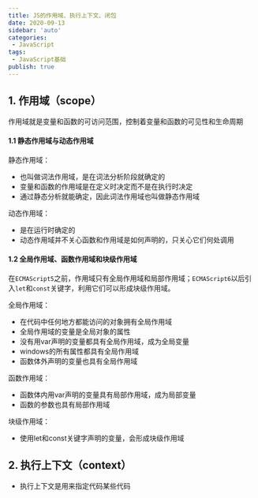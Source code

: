```yaml
---
title: JS的作用域、执行上下文、闭包
date: 2020-09-13
sidebar: 'auto'
categories:
 - JavaScript
tags:
 - JavaScript基础
publish: true
---
```


## 1. 作用域（scope）

作用域就是变量和函数的可访问范围，控制着变量和函数的可见性和生命周期

#### 1.1 静态作用域与动态作用域

静态作用域：
- 也叫做词法作用域，是在词法分析阶段就确定的
- 变量和函数的作用域是在定义时决定而不是在执行时决定
- 通过静态分析就能确定，因此词法作用域也叫做静态作用域

动态作用域：
- 是在运行时确定的
- 动态作用域并不关心函数和作用域是如何声明的，只关心它们何处调用

#### 1.2 全局作用域、函数作用域和块级作用域

在`ECMAScript5`之前，作用域只有全局作用域和局部作用域；`ECMAScript6`以后引入`let`和`const`关键字，利用它们可以形成块级作用域。

全局作用域：
- 在代码中任何地方都能访问的对象拥有全局作用域
- 全局作用域的变量是全局对象的属性
- 没有用var声明的变量都具有全局作用域，成为全局变量
- windows的所有属性都具有全局作用域
- 函数体外声明的变量也具有全局作用域

函数作用域：
- 函数体内用var声明的变量具有局部作用域，成为局部变量
- 函数的参数也具有局部作用域

块级作用域：
- 使用let和const关键字声明的变量，会形成块级作用域

## 2. 执行上下文（context）

- 执行上下文是用来指定代码某些代码














